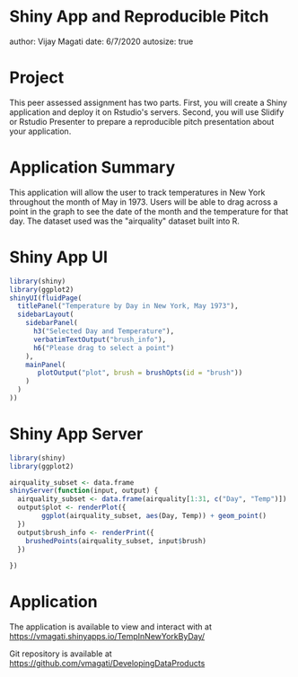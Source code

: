 Shiny App and Reproducible Pitch
========================================================
author: Vijay Magati
date: 6/7/2020
autosize: true

Project
========================================================

This peer assessed assignment has two parts. First, you will create a Shiny application and deploy it on Rstudio's servers. Second, you will use Slidify or Rstudio Presenter to prepare a reproducible pitch presentation about your application.

Application Summary
========================================================

This application will allow the user to track temperatures in New York throughout the month of May in 1973. Users will be able to drag across a point in the graph to see the date of the month and the temperature for that day. The dataset used was the "airquality" dataset built into R.

Shiny App UI
========================================================


```r
library(shiny)
library(ggplot2)
shinyUI(fluidPage(
  titlePanel("Temperature by Day in New York, May 1973"),
  sidebarLayout(
    sidebarPanel(
      h3("Selected Day and Temperature"),
      verbatimTextOutput("brush_info"),
      h6("Please drag to select a point")
    ),
    mainPanel(
       plotOutput("plot", brush = brushOpts(id = "brush"))
    )
  )
))
```


Shiny App Server
========================================================


```r
library(shiny)
library(ggplot2)

airquality_subset <- data.frame
shinyServer(function(input, output) {
  airquality_subset <- data.frame(airquality[1:31, c("Day", "Temp")])
  output$plot <- renderPlot({
        ggplot(airquality_subset, aes(Day, Temp)) + geom_point()
  })
  output$brush_info <- renderPrint({
    brushedPoints(airquality_subset, input$brush)
  })
  
})
```

Application
========================================================

The application is available to view and interact with at https://vmagati.shinyapps.io/TempInNewYorkByDay/ 

Git repository is available at https://github.com/vmagati/DevelopingDataProducts 
